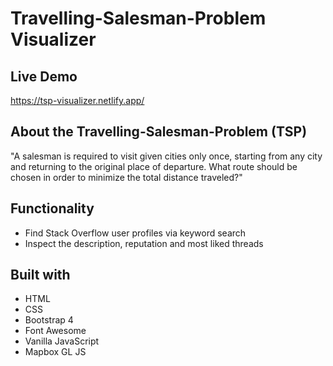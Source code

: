 # Travelling-Salesman-Problem Visualizer

## Live Demo

https://tsp-visualizer.netlify.app/

## About the Travelling-Salesman-Problem (TSP)

"A salesman is required to visit given cities only once, starting from any city and returning to the original place of departure. What route should be chosen in order to minimize the total distance traveled?"

## Functionality

* Find Stack Overflow user profiles via keyword search
* Inspect the description, reputation and most liked threads

## Built with

* HTML
* CSS
* Bootstrap 4
* Font Awesome
* Vanilla JavaScript
* Mapbox GL JS
